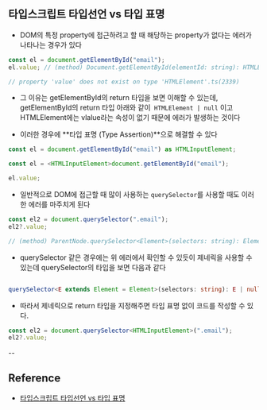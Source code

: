 ## 타입스크립트 타입선언 vs 타입 표명

- DOM의 특정 property에 접근하려고 할 때 해당하는 property가 없다는 에러가 나타나는 경우가 있다

```ts
const el = document.getElementById("email");
el.value; // (method) Document.getElementById(elementId: string): HTMLElement | null

// property 'value' does not exist on type 'HTMLElement'.ts(2339)
```

- 그 이유는 getElementById의 return 타입을 보면 이해할 수 있는데, getElementById의 return 타입 아래와 같이` HTMLElement | null` 이고 HTMLElement에는 vlalue라는 속성이 없기 때문에 에러가 발생하는 것이다

- 이러한 경우에 **타입 표명 (Type Assertion)**으로 해결할 수 있다

```ts
const el = document.getElementById("email") as HTMLInputElement;

const el = <HTMLInputElement>document.getElementById("email");

el.value;
```

- 일반적으로 DOM에 접근할 때 많이 사용하는 `querySelector`를 사용할 때도 이러한 에러를 마주치게 된다

```ts
const el2 = document.querySelector(".email");
el2?.value;

// (method) ParentNode.querySelector<Element>(selectors: string): Element | null (+4 overloads)
```

- querySelector 같은 경우에는 위 에러에서 확인할 수 있듯이 제네릭을 사용할 수 있는데 querySelector의 타입을 보면 다음과 같다

```ts

querySelector<E extends Element = Element>(selectors: string): E | null;

```

- 따라서 제네릭으로 return 타입을 지정해주면 타입 표명 없이 코드를 작성할 수 있다.

```ts
const el2 = document.querySelector<HTMLInputElement>(".email");
el2?.value;
```

--

## Reference

- [타입스크립트 타입선언 vs 타입 표명](https://www.youtube.com/watch?v=AG_hB-0ozIE)
